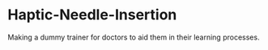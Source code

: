 # Haptic-Needle-Insertion
Making a dummy trainer for doctors to aid them in their learning processes.
